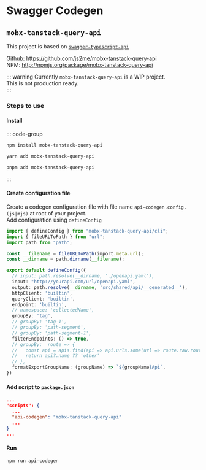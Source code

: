 # Swagger Codegen  


## `mobx-tanstack-query-api`  

This project is based on [`swagger-typescript-api`](https://github.com/acacode/swagger-typescript-api)   

Github: https://github.com/js2me/mobx-tanstack-query-api  
NPM: http://npmjs.org/package/mobx-tanstack-query-api  

::: warning
Currently `mobx-tanstack-query-api` is a WIP project.  
This is not production ready.  
:::   

### Steps to use   

#### Install  

::: code-group

```bash [npm]
npm install mobx-tanstack-query-api
```

```bash [yarn]
yarn add mobx-tanstack-query-api
```

```bash [pnpm]
pnpm add mobx-tanstack-query-api
```

:::


#### Create configuration file   

Create a codegen configuration file with file name `api-codegen.config.(js|mjs)` at root of your project.  
Add configuration using `defineConfig`   

```ts
import { defineConfig } from "mobx-tanstack-query-api/cli";
import { fileURLToPath } from "url";
import path from "path";

const __filename = fileURLToPath(import.meta.url); 
const __dirname = path.dirname(__filename);

export default defineConfig({
  // input: path.resolve(__dirname, './openapi.yaml'),
  input: "http://yourapi.com/url/openapi.yaml",
  output: path.resolve(__dirname, 'src/shared/api/__generated__'),
  httpClient: 'builtin',
  queryClient: 'builtin',
  endpoint: 'builtin',
  // namespace: 'collectedName',
  groupBy: 'tag',
  // groupBy: 'tag-1',
  // groupBy: 'path-segment',
  // groupBy: 'path-segment-1',
  filterEndpoints: () => true,
  // groupBy:  route => {
  //   const api = apis.find(api => api.urls.some(url => route.raw.route.startsWith(url)))
  //   return api?.name ?? 'other'
  // },
  formatExportGroupName: (groupName) => `${groupName}Api`,
})
```

#### Add script to `package.json`  

```json
...
"scripts": {
  ...
  "api-codegen": "mobx-tanstack-query-api"
  ...
}
...
```

#### Run   

```bash
npm run api-codegen
```